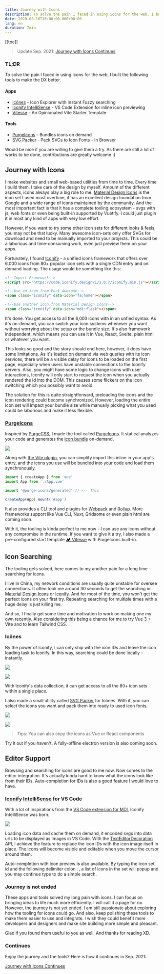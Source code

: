```yaml
---
title: Journey with Icons
description: To solve the pain I faced in using icons for the web, I built several tools to make the DX better.
date: 2020-08-16T16:00:00.000+00:00
lang: en
duration: 7min
---
```


[[toc]]

> Update Sep. 2021: [Journey with Icons Continues](/posts/journey-with-icons-continues)

### TL;DR

To solve the pain I faced in using icons for the web, I built the following tools to make the DX better.

#### Apps

- [Icônes](https://github.com/antfu/icones) - Icon Explorer with Instant Fuzzy searching
- [Iconify IntelliSense](https://github.com/antfu/vscode-iconify) - VS Code Extension for inline icon previewing
- [Vitesse](https://github.com/antfu/vitesse) - An Opinionated Vite Starter Template

#### Tools

- [PurgeIcons](https://github.com/antfu/purge-icons) - Bundles icons on demand
- [SVG Packer](https://github.com/antfu/svg-packer) - Pack SVGs to Icon Fonts - In Browser

Would be nice if you are willing to give them a try. As there are still a lot of works to be done, contributions are greatly welcome :)

## Journey with Icons

I make websites and small web-based utilities from time to time. Every time I build them, I take care of the design by myself. Amount of the different aspects, icons always play a big role to me. [Material Design Icons](https://materialdesignicons.com/) is the icon set I used most overtime, it has an excellent design foundation from Google and a wide range of icons maintained by the community. And the most important fact is that it has a complete tooling ecosystem - svgs with js, web fonts or even being built-in supported by Vuetify. I could just plugin it in most any kind of apps with very low effort.

However, if you want to try some other icon sets for different looks & feels, you may not be that lucky. Many awesome icon-sets only offer SVGs for download and need to be manually imported to your projects. This could be a laborious and time-consuming work, even just preview them on your apps.

Fortunately, I found [Iconify](https://iconify.design/) - a unified icons framework that offers over 6,000 icons from 80+ popular icon sets with a single CDN entry and on demand loading. The usage would be something like this:

```html
<!--Import Framework-->
<script src="https://code.iconify.design/1/1.0.7/iconify.min.js"></script>
```

```html
<!--Use an icon from Font Awesome-->
<span class="iconify" data-icon="fa:home"></span>

<!--Use another icon from Material Design Icons-->
<span class="iconify" data-icon="mdi:flask"></span>
```

It's done. You get access to all the 6,000 icons with in an unfied syntax. As it's on-demand, you can switch your icon systems whenever you want without worrying about the setup or the bundle size. It's also framework independent, which means you can use it in Vue, React, Svelte, plain html or whatever you want.

This looks so good and the story should end here, however, it does have some limitations. As it's loaded on demand via web queries with its icon services, there will be a visible delay for icons to be loaded on the first page, especially when users have unstable connections to the Iconify servers. Also, you might have some logic to change icons with user interactions, Iconify will only start to request the icon when you actually rendered the id into the DOM. This causes some flickers on the icon switching which you possibly want to avoid.

The solution for this is quite straightforward, preloading the icons and the icon rendering could become synchronized. However, loading the entire icon set will impact your bundle size while manually picking what you used could be laborious and make it less flexible.

### [PurgeIcons](https://github.com/antfu/purge-icons)

Inspired by [PurgeCSS](https://purgecss.com/), I made the tool called [PurgeIcons](https://github.com/antfu/purge-icons). It statical analyzes your code and generates the [icon bundle](https://docs.iconify.design/sources/bundles/) on-demand.

![](https://user-images.githubusercontent.com/11247099/89781398-ce625a80-db45-11ea-86bf-d50471c526b7.gif)

Along with [the Vite plugin](https://github.com/antfu/purge-icons/tree/main/packages/vite-plugin-purge-icons/README.md), you can simplify import this inline in your app's entry, and the icons you use will be bundled into your code and load them synchronously.

<!-- eslint-skip -->

```ts
import { createApp } from 'vue'
import App from './App.vue'

import '@purge-icons/generated' // <-- This

createApp(App).mount('#app')
```

It also provides a CLI tool and plugins for [Webpack](https://github.com/antfu/purge-icons/tree/main/packages/purge-icons-webpack-plugin) and [Rollup](https://github.com/antfu/purge-icons/tree/main/packages/rollup-plugin-purge-icons). More frameworks support like Vue CLI, Nuxt, Gridsome or even plain html are coming soon.

With it, the tooling is kinda perfect to me now - I can use any icons without any compromise in the runtime. If you want to give it a try, I also made a pre-configured start template [🏕 Vitesse](https://github.com/antfu/vitesse) with PurgeIcons built-in.

## Icon Searching

The tooling gets solved, here comes to my another pain for a long time - searching for icons.

I live in China, my network conditions are usually quite unstable for oversee connections. It often took me around 30 seconds to get the searching in [Material Design Icons](https://materialdesignicons.com/) or [Iconify](https://iconify.design/). And for most of the time, you won't get the perfect icons on your first try. Repeating searching for multiple times with a huge delay is just killing me.

And so, I finally get some time and motivation to work on making one my own recently. Also considering this being a chance for me to try Vue 3 + Vite and to learn Tailwind CSS.

### Icônes

By the power of Iconify, I can only ship with the icon IDs and leave the icon loading task to Iconify. In this way, searching could be done locally - instantly.

![](https://github.com/antfu/icones/raw/main/screenshots/1.png)

![](https://github.com/antfu/icones/raw/main/screenshots/2.png)

With Iconify's data collection, it can get access to all the 80+ icon sets within a single place.

I also made a small utility called [SVG Packer](https://github.com/antfu/svg-packer) for Icônes. With it, you can select the icons you want and pack them into ready to used icon fonts.

![](https://github.com/antfu/icones/raw/main/screenshots/5.png)

![](https://github.com/antfu/icones/raw/main/screenshots/3.png)

> Tips: You can also copy the icons as Vue or React components

Try it out if you haven't. A fully-offline electron version is also coming soon.

## Editor Support

Browsing and searching for icons are good to me now. Now comes to the editor integration. It's actually kinda hard to know what the icons look like from their IDs. Auto-completion for IDs is also a good feature I would love to have.

### [Iconify IntelliSense](https://github.com/antfu/vscode-iconify) for VS Code

With a lot of inspirations from the [VS Code extension for MDI](https://github.com/lukas-tr/vscode-materialdesignicons-intellisense), Iconify IntelliSense was born.

![](https://github.com/antfu/vscode-iconify/raw/main/screenshots/preview-1.png)

Loading icon data and cache them on demand, it encoded svgs into data urls to be displayed as images in VS Code. With the [TextEditorDecoration](https://code.visualstudio.com/api/references/vscode-api#DecorationRenderOptions) API, I achieve the feature to replace the icon IDs with the icon image itself in place. The icons will become visible and editable when you move the cursor around them.

Auto-completion with icon preview is also available. By typing the icon set id and the following delimiter colon `:`, a list of icons in the set will popup and you may continue type to do a simple search.

### Journey is not ended

These apps and tools solved my long pain with icons. I can focus on bringing ideas to life much more efficiently. I will call it a page for no. However, the journey is not yet ended. I am still passionate about exploring how the tooling for icons could go. And also, keep polishing these tools to make them easier to use and integrate. I wish they could benefit more developers and designers and make site building more simple and pleasant.

Glad if you found them useful to you as well. And thanks for reading XD.

### Continues

Enjoy the journey and the tools? Here is how it continues in Sep. 2021:

[Journey with Icons Continues](/posts/journey-with-icons-continues)
